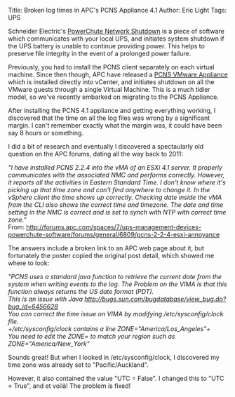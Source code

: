 Title: Broken log times in APC's PCNS Appliance 4.1
Author: Eric Light
Tags: UPS

Schneider Electric's [PowerChute Network Shutdown](http://www.schneider-electric.com/en/product-range/61933-powerchute-network-shutdown/) is a piece of software which communicates with your local UPS, and initiates system shutdown if the UPS battery is unable to continue providing power.  This helps to preserve file integrity in the event of a prolonged power failure.

Previously, you had to install the PCNS client separately on each virtual machine.  Since then though, APC have released a [PCNS VMware Appliance](https://solutionexchange.vmware.com/store/products/apc-powerchute-network-shutdown-v4-1-for-vmware) which is installed directly into vCenter, and initiates shutdown on all the VMware guests through a single Virtual Machine.  This is a much tidier model, so we've recently embarked on migrating to the PCNS Appliance.

After installing the PCNS 4.1 appliance and getting everything working, I discovered that the time on all the log files was wrong by a significant margin.  I can't remember exactly what the margin was, it could have been say 8 hours or something.

I did a bit of research and eventually I discovered a spectaularly old question on the APC forums, dating all the way back to 2011:

_"I have installed PCNS 2.2.4 into the vMA of an ESXi 4.1 server. It properly communicates with the associated NMC and performs correctly. However, it reports all the activities in Eastern Standard Time. I don't know where it's picking up that time zone and can't find anywhere to change it. In the vSphere client the time shows up correctly. Checking date inside the vMA from the CLI also shows the correct time and timezone. The date and time setting in the NMC is correct and is set to synch with NTP with correct time zone."_  
From: <http://forums.apc.com/spaces/7/ups-management-devices-powerchute-software/forums/general/6809/pcns-2-2-4-esxi-annoyance>

The answers include a broken link to an APC web page about it, but fortunately the poster copied the original post detail, which showed me where to look:

_"PCNS uses a standard java function to retrieve the current date from the system when writing events to the log. The Problem on the VIMA is that this function always returns the US date format (PDT).  
This is an issue with Java http://bugs.sun.com/bugdatabase/view_bug.do?bug_id=6456628  
You can correct the time issue on VIMA by modifying /etc/sysconfig/clock file.  
+/etc/sysconfig/clock contains a line ZONE="America/Los_Angeles"+  
You need to edit the ZONE= to match your region such as ZONE="America/New_York"_

Sounds great!  But when I looked in /etc/sysconfig/clock, I discovered my time zone was already set to "Pacific/Auckland".

However, it also contained the value "UTC = False".  I changed this to "UTC = True", and et voilà!  The problem is fixed!
